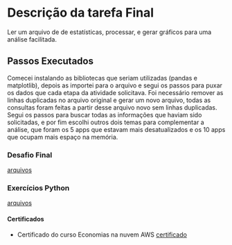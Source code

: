 # Descrição da tarefa Final
Ler um arquivo de de estatísticas, processar, e gerar gráficos para uma análise facilitada.

## Passos Executados
Comecei instalando as bibliotecas que seriam utilizadas (pandas e matplotlib), depois as importei para o arquivo e segui os passos para puxar os dados que cada etapa da atividade solicitava.  Foi necessário remover as linhas duplicadas no arquivo original e gerar um novo arquivo, todas as consultas foram feitas a partir desse arquivo novo sem linhas duplicadas.  Segui os passos para buscar todas as informações que haviam sido solicitadas, e por fim escolhi outros dois temas para complementar a análise, que foram os 5 apps que estavam mais desatualizados e os 10 apps que ocupam mais espaço na memória. 


### Desafio Final
[arquivos](https://github.com/grazysb/Programa_de_Bolsas_Compass-UOL/blob/main/Arquivos_sprint3)

### Exercícios Python
[arquivos](https://github.com/grazysb/Programa_de_Bolsas_Compass-UOL/blob/ea3f307867ca422e7e7bc50fa7aa933f3925da51/Atividade_II_s3)

#### Certificados
- Certificado do curso Economias na nuvem AWS
[certificado](https://github.com/grazysb/Programa_de_Bolsas_Compass-UOL/blob/main/Certificado%202%20-%20AWS.pdf)

